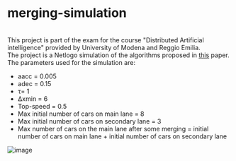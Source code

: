 # merging-simulation
<br>This project is part of the exam for the course "Distributed Artificial intelligence" provided by University of Modena and Reggio Emilia.
<br>The project is a Netlogo simulation of the algorithms proposed in <a href="https://github.com/severisilvia/merging-simulation/blob/main/A%20Novel%20Safe%20Merging%20Algorithm%20for%20Connected%20Vehicles.pdf">this</a> paper.
<br>The parameters used for the simulation are:
<ul>
  <li> aacc =  0.005</li>
  <li> adec =  0.15 </li>
  <li> τ= 1 </li>
  <li> Δxmin =  6 </li>
  <li> Top-speed = 0.5</li>
  <li> Max initial number of cars on main lane = 8 </li>
  <li> Max initial number of cars on secondary lane = 3</li>
  <li> Max number of cars on the main lane after some merging = initial number of cars on main lane + initial number of cars on secondary lane </li>
</ul>

![image](https://user-images.githubusercontent.com/63358083/164708017-96e30ca8-f923-4079-af70-44b69751219f.png)
